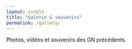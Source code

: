 ```yaml
---
layout: single
title: "Galerie & souvenirs"
permalink: /gallery/
---
```

Photos, vidéos et souvenirs des GN précédents.